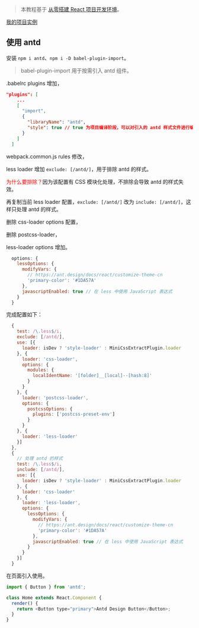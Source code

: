 > 本教程基于 [从零搭建 React 项目开发环境](https://github.com/zhuanglong/react-template)。

[我的项目实例](https://github.com/zhuanglong/react-template/tree/antd)

## 使用 antd

安装 `npm i antd`、`npm i -D babel-plugin-import`。

> babel-plugin-import 用于按需引入 antd 组件。

.babelrc plugins 增加，

```json
"plugins": [
    ...
    [
      "import",
      {
        "libraryName": "antd",
        "style": true // true 为项目编译阶段，可以对引入的 antd 样式文件进行编译
      }
    ]
  ]
```

webpack.common.js rules 修改，

less loader 增加 `exclude: [/antd/]`，用于排除 antd 的样式。

<font color="red">为什么要排除？</font>因为该配置有 CSS 模块化处理，不排除会导致 antd 的样式失效。

再复制当前 less loader 配置，`exclude: [/antd/]` 改为 `include: [/antd/]`，这样只处理 antd 的样式。

删除 css-loader options 配置，

删除 postcss-loader，

less-loader options 增加。

```js
  options: {
    lessOptions: {
      modifyVars: {
        // https://ant.design/docs/react/customize-theme-cn
        'primary-color': '#1DA57A'
      },
      javascriptEnabled: true // 在 less 中使用 JavaScript 表达式
    }
  }
```

完成配置如下：

```js
  {
    test: /\.less$/i,
    exclude: [/antd/],
    use: [{
      loader: isDev ? 'style-loader' : MiniCssExtractPlugin.loader
    }, {
      loader: 'css-loader',
      options: {
        modules: {
          localIdentName: '[folder]__[local]--[hash:8]'
        }
      }
    }, {
      loader: 'postcss-loader',
      options: {
        postcssOptions: {
          plugins: ['postcss-preset-env']
        }
      }
    }, {
      loader: 'less-loader'
    }]
  },
  {
    // 处理 antd 的样式
    test: /\.less$/i,
    include: [/antd/],
    use: [{
      loader: isDev ? 'style-loader' : MiniCssExtractPlugin.loader
    }, {
      loader: 'css-loader'
    }, {
      loader: 'less-loader',
      options: {
        lessOptions: {
          modifyVars: {
            // https://ant.design/docs/react/customize-theme-cn
            'primary-color': '#1DA57A'
          },
          javascriptEnabled: true // 在 less 中使用 JavaScript 表达式
        }
      }
    }]
  }
```

在页面引入使用。

```js
import { Button } from 'antd';

class Home extends React.Component {
  render() {
    return <Button type="primary">Antd Design Button</Button>;
  }
}
```
